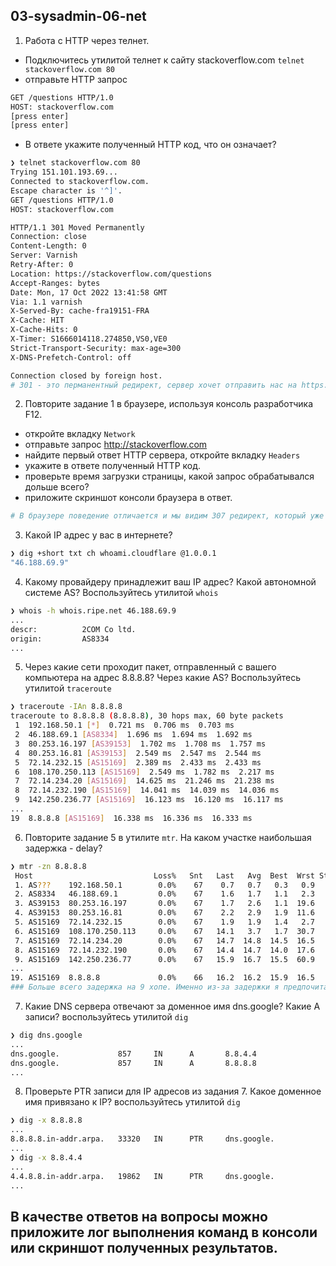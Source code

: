 ## 03-sysadmin-06-net
1. Работа c HTTP через телнет.
- Подключитесь утилитой телнет к сайту stackoverflow.com
`telnet stackoverflow.com 80`
- отправьте HTTP запрос
```bash
GET /questions HTTP/1.0
HOST: stackoverflow.com
[press enter]
[press enter]
```
- В ответе укажите полученный HTTP код, что он означает?
```bash
❯ telnet stackoverflow.com 80
Trying 151.101.193.69...
Connected to stackoverflow.com.
Escape character is '^]'.
GET /questions HTTP/1.0
HOST: stackoverflow.com

HTTP/1.1 301 Moved Permanently
Connection: close
Content-Length: 0
Server: Varnish
Retry-After: 0
Location: https://stackoverflow.com/questions
Accept-Ranges: bytes
Date: Mon, 17 Oct 2022 13:41:58 GMT
Via: 1.1 varnish
X-Served-By: cache-fra19151-FRA
X-Cache: HIT
X-Cache-Hits: 0
X-Timer: S1666014118.274850,VS0,VE0
Strict-Transport-Security: max-age=300
X-DNS-Prefetch-Control: off

Connection closed by foreign host.
# 301 - это перманентный редирект, сервер хочет отправить нас на https. В дополнение к механизму HSTS, который не даст нам работать по http.
```
2. Повторите задание 1 в браузере, используя консоль разработчика F12.
- откройте вкладку `Network`
- отправьте запрос http://stackoverflow.com
- найдите первый ответ HTTP сервера, откройте вкладку `Headers`
- укажите в ответе полученный HTTP код.
- проверьте время загрузки страницы, какой запрос обрабатывался дольше всего?
- приложите скриншот консоли браузера в ответ.
```bash
# В браузере поведение отличается и мы видим 307 редирект, который уже является признаком работы HSTS.
```
3. Какой IP адрес у вас в интернете?
```bash
❯ dig +short txt ch whoami.cloudflare @1.0.0.1
"46.188.69.9"
```
4. Какому провайдеру принадлежит ваш IP адрес? Какой автономной системе AS? Воспользуйтесь утилитой `whois`
```bash
❯ whois -h whois.ripe.net 46.188.69.9
...
descr:          2COM Co ltd.
origin:         AS8334
...
```
5. Через какие сети проходит пакет, отправленный с вашего компьютера на адрес 8.8.8.8? Через какие AS? Воспользуйтесь утилитой `traceroute`
```bash
❯ traceroute -IAn 8.8.8.8
traceroute to 8.8.8.8 (8.8.8.8), 30 hops max, 60 byte packets
 1  192.168.50.1 [*]  0.721 ms  0.706 ms  0.703 ms
 2  46.188.69.1 [AS8334]  1.696 ms  1.694 ms  1.692 ms
 3  80.253.16.197 [AS39153]  1.702 ms  1.708 ms  1.757 ms
 4  80.253.16.81 [AS39153]  2.549 ms  2.547 ms  2.544 ms
 5  72.14.232.15 [AS15169]  2.389 ms  2.433 ms  2.433 ms
 6  108.170.250.113 [AS15169]  2.549 ms  1.782 ms  2.217 ms
 7  72.14.234.20 [AS15169]  14.625 ms  21.246 ms  21.238 ms
 8  72.14.232.190 [AS15169]  14.041 ms  14.039 ms  14.036 ms
 9  142.250.236.77 [AS15169]  16.123 ms  16.120 ms  16.117 ms
...
19  8.8.8.8 [AS15169]  16.338 ms  16.336 ms  16.333 ms
```
6. Повторите задание 5 в утилите `mtr`. На каком участке наибольшая задержка - delay?
```bash
❯ mtr -zn 8.8.8.8
 Host                           Loss%   Snt   Last   Avg  Best  Wrst StDev
 1. AS???    192.168.50.1        0.0%    67    0.7   0.7   0.3   0.9   0.1
 2. AS8334   46.188.69.1         0.0%    67    1.6   1.7   1.1   2.3   0.2
 3. AS39153  80.253.16.197       0.0%    67    1.7   2.6   1.1  19.6   3.2
 4. AS39153  80.253.16.81        0.0%    67    2.2   2.9   1.9  11.6   2.1
 5. AS15169  72.14.232.15        0.0%    67    1.9   1.9   1.4   2.7   0.2
 6. AS15169  108.170.250.113     0.0%    67   14.1   3.7   1.7  30.7   4.6
 7. AS15169  72.14.234.20        0.0%    67   14.7  14.8  14.5  16.5   0.3
 8. AS15169  72.14.232.190       0.0%    67   14.4  14.7  14.0  17.6   0.6
 9. AS15169  142.250.236.77      0.0%    67   15.9  16.7  15.5  60.9   5.5
...
19. AS15169  8.8.8.8             0.0%    66   16.2  16.2  15.9  16.5   0.1
### Больше всего задержка на 9 хопе. Именно из-за задержки я предпочитаю клаудфлеровский DNS, который за вдвое меньшее кол-во хопов выдает значительно более низкую задержку.
```
7. Какие DNS сервера отвечают за доменное имя dns.google? Какие A записи? воспользуйтесь утилитой `dig`
```bash
❯ dig dns.google
...
dns.google.             857     IN      A       8.8.4.4
dns.google.             857     IN      A       8.8.8.8
...
```
8. Проверьте PTR записи для IP адресов из задания 7. Какое доменное имя привязано к IP? воспользуйтесь утилитой `dig`
```bash
❯ dig -x 8.8.8.8
...
8.8.8.8.in-addr.arpa.   33320   IN      PTR     dns.google.
...
❯ dig -x 8.8.4.4
...
4.4.8.8.in-addr.arpa.   19862   IN      PTR     dns.google.
...
```
В качестве ответов на вопросы можно приложите лог выполнения команд в консоли или скриншот полученных результатов.
---
